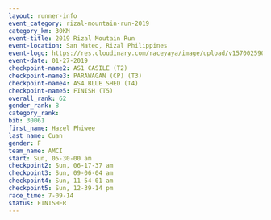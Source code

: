 ```yaml
---
layout: runner-info 
event_category: rizal-mountain-run-2019 
category_km: 30KM 
event-title: 2019 Rizal Moutain Run 
event-location: San Mateo, Rizal Philippines 
event-logo: https://res.cloudinary.com/raceyaya/image/upload/v1570025909/logo/rizal-mountain_gkfete.jpg 
event-date: 01-27-2019 
checkpoint-name2: AS1 CASILE (T2) 
checkpoint-name3: PARAWAGAN (CP) (T3) 
checkpoint-name4: AS4 BLUE SHED (T4) 
checkpoint-name5: FINISH (T5) 
overall_rank: 62
gender_rank: 8
category_rank: 
bib: 30061
first_name: Hazel Phiwee
last_name: Cuan
gender: F
team_name: AMCI
start: Sun, 05-30-00 am
checkpoint2: Sun, 06-17-37 am
checkpoint3: Sun, 09-06-04 am
checkpoint4: Sun, 11-54-01 am
checkpoint5: Sun, 12-39-14 pm
race_time: 7-09-14
status: FINISHER
---
```

